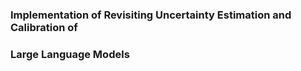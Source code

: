 ### Implementation of Revisiting Uncertainty Estimation and Calibration of
### Large Language Models

